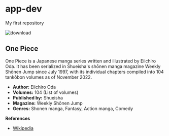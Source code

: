 # app-dev
My first repository

![download](https://user-images.githubusercontent.com/119951250/205947875-f30915dd-1c83-4ba0-b699-620a82f30637.jpg)
  
## One Piece
One Piece is a Japanese manga series written and illustrated by Eiichiro Oda. It has been serialized in Shueisha's shōnen manga magazine Weekly Shōnen Jump since July 1997, with its individual chapters compiled into 104 tankōbon volumes as of November 2022.

- **Author:** Eiichiro Oda
- **Volumes:** 104 (List of volumes)
- **Published by:** Shueisha
- **Magazine:** Weekly Shōnen Jump
- **Genres:** Shonen manga, Fantasy, Action manga, Comedy

**References**
- [Wikipedia]([https://www.example.com](https://en.wikipedia.org/wiki/One_Piece))
